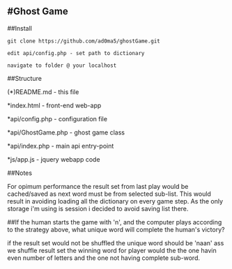 #Ghost Game
-

##Install

` git clone https://github.com/ad0ma5/ghostGame.git `

` edit api/config.php - set path to dictionary `

` navigate to folder @ your localhost `

##Structure

(*)README.md - this file

*index.html - front-end web-app

*api/config.php - configuration file

*api/GhostGame.php - ghost game class

*api/index.php - main api entry-point

*js/app.js - jquery webapp code

##Notes

For opimum performance the result set from last play would be cached/saved as next word must be from selected sub-list. This would result in avoiding loading all the dictionary on every game step. As the only storage i'm using is session i decided to avoid saving list there.

##If the human starts the game with 'n', and the computer plays according to the strategy above, what unique word will complete the human's victory?

if the result set would not be shuffled the unique word should be 'naan'
ass we shuffle result set the winning word for player would the the one havin even number of letters and the one not having complete sub-word.
